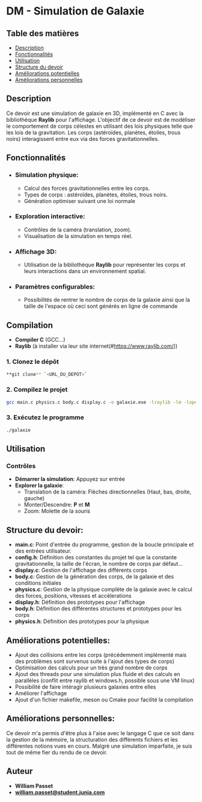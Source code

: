# DM - Simulation de Galaxie

## Table des matières
- [Description](#description)
- [Fonctionnalités](#fonctionnalités)
- [Utilisation](#utilisation)
- [Structure du devoir](#structuredudevoir)
- [Améliorations potentielles](#améliorationspotentielles)
- [Améliorations personnelles](#améliorationspersonnelles)

## Description

Ce devoir est une simulation de galaxie en 3D, implémenté en C avec la bibliothèque **Raylib** pour l'affichage. L'objectif de ce devoir est de modéliser le comportement de corps célestes en utilisant des lois physiques telle que les lois de la gravitation.
Les corps (astéroïdes, planètes, étoiles, trous noirs) interagissent entre eux via des forces gravitationnelles.

## Fonctionnalités
- ### Simulation physique:
  - Calcul des forces gravitationnelles entre les corps.
  - Types de corps : astéroïdes, planètes, étoiles, trous noirs.
  - Génération optimiser suivant une loi normale
- ### Exploration interactive:
  - Contrôles de la caméra (translation, zoom).
  - Visualisation de la simulation en temps réel.
- ### Affichage 3D:
  - Utilisation de la bibliothèque **Raylib** pour représenter les corps et leurs interactions dans un environnement spatial.
- ### Paramètres configurables:
  - Possibilités de rentrer le nombre de corps de la galaxie ainsi que la taille de l'espace où ceci sont générés en ligne de commande

## Compilation
- **Compiler C** (GCC...)
- **Raylib** (à installer via leur site internet(#https://www.raylib.com/))

### 1. Clonez le dépôt
```bash
**git clone** `<URL_DU_DEPOT>`
```
### 2. Compilez le projet
```bash
gcc main.c physics.c body.c display.c -o galaxie.exe -lraylib -lm -lopengl32 -lgdi32 -lwinmm
```

### 3. Exécutez le programme
```bash
./galaxie
```

## Utilisation

### Contrôles
- **Démarrer la simulation**: Appuyez sur entrée
- **Explorer la galaxie**:
  - Translation de la caméra: Flèches directionnelles (Haut, bas, droite, gauche)
  - Monter/Descendre: **P** et **M**
  - Zoom: Molette de la souris
 
## Structure du devoir:
- **main.c**: Point d'entrée du programme, gestion de la boucle principale et des entrées utilisateur.
- **config.h**: Définition des constantes du projet tel que la constante gravitationnelle, la taille de l'écran, le nombre de corps par défaut...
- **display.c**: Gestion de l'affichage des différents corps
- **body.c**: Gestion de la génération des corps, de la galaxie et des conditions initiales
- **physics.c**: Gestion de la physique complète de la galaxie avec le calcul des forces, positions, vitesses et accèlerations
- **display.h**: Définition des prototypes pour l'affichage
- **body.h**: Définition des différentes structures et prototypes pour les corps
- **physics.h**: Définition des prototypes pour la physique

## Améliorations potentielles:
- Ajout des collisions entre les corps (précédemment implémenté mais des problèmes sont survenus suite à l'ajout des types de corps)
- Optimisation des calculs pour un très grand nombre de corps
- Ajout des threads pour une simulation plus fluide et des calculs en parallèles (conflit entre raylib et windows.h, possible sous une VM linux)
- Possibilité de faire intéragir plusieurs galaxies entre elles
- Améliorer l'affichage
- Ajout d'un fichier makefile, meson ou Cmake pour facilité la compilation

## Améliorations personnelles:
Ce devoir m'a permis d'être plus à l'aise avec le langage C que ce soit dans la gestion de la mémoire, la structuration des différents fichiers et les différentes notions vues en cours. Malgrè une simulation imparfaite, je suis tout de même fier du rendu de ce devoir.

## Auteur
- **William Passet**
- **william.passet@student.junia.com**


